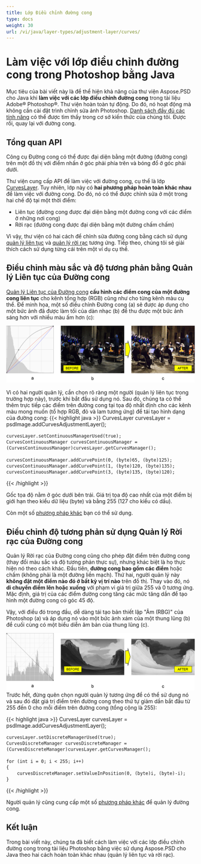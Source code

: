 ```yaml
---
title: Lớp Điều chỉnh đường cong
type: docs
weight: 30
url: /vi/java/layer-types/adjustment-layer/curves/
---
```


# Làm việc với lớp điều chỉnh đường cong trong Photoshop bằng Java

Mục tiêu của bài viết này là để thể hiện khả năng của thư viện Aspose.PSD cho Java khi **làm việc với các lớp điều chỉnh đường cong** trong tài liệu Adobe® Photoshop®. Thư viện hoàn toàn tự động. Do đó, nó hoạt động mà không cần cài đặt trình chỉnh sửa ảnh Photoshop. [Danh sách đầy đủ các tính năng](https://docs.aspose.com/psd/java/features/) có thể được tìm thấy trong cơ sở kiến thức của chúng tôi. Được rồi, quay lại với đường cong.

## Tổng quan API

Công cụ Đường cong có thể được đại diện bằng một đường (đường cong) trên một đồ thị với điểm nhấn ở góc phải phía trên và bóng đổ ở góc phải dưới.

Thư viện cung cấp API để làm việc với đường cong, cụ thể là lớp [CurvesLayer](https://reference.aspose.com/psd/java/com.aspose.psd.fileformats.psd.layers.adjustmentlayers/CurvesLayer). Tuy nhiên, lớp này có **hai phương pháp hoàn toàn khác nhau** để làm việc với đường cong. Do đó, nó có thể được chỉnh sửa ở một trong hai chế độ tại một thời điểm:

- Liên tục (đường cong được đại diện bằng một đường cong với các điểm ở những nơi cong)
- Rời rạc (đường cong được đại diện bằng một đường chấm chấm)

Vì vậy, thư viện có hai cách để chỉnh sửa đường cong bằng cách sử dụng [quản lý liên tục](https://reference.aspose.com/psd/java/com.aspose.psd.fileformats.psd.layers.layerresources/curvescontinuousmanager) và [quản lý rời rạc](https://reference.aspose.com/psd/java/com.aspose.psd.fileformats.psd.layers.layerresources/CurvesDiscreteManager) tương ứng. Tiếp theo, chúng tôi sẽ giải thích cách sử dụng từng cái trên một ví dụ cụ thể.

## Điều chỉnh màu sắc và độ tương phản bằng Quản lý Liên tục của Đường cong

[Quản lý Liên tục của Đường cong](https://reference.aspose.com/psd/java/com.aspose.psd.fileformats.psd.layers.layerresources/CurvesContinuousManager) **cấu hình các điểm cong của một đường cong liên tục** cho kênh tổng hợp (RGB) cũng như cho từng kênh màu cụ thể. Để minh họa, một số điều chỉnh Đường cong (a) sẽ được áp dụng cho một bức ảnh đã được làm tối của dàn nhạc (b) để thu được một bức ảnh sáng hơn với nhiều màu ấm hơn (c):

![Hình ảnh Lớp Điều chỉnh Đường cong 1](curves-psd-adjustment-layer-figure-1.png)

Vì có hai người quản lý, cần chọn rõ ràng một người (quản lý liên tục trong trường hợp này), trước khi bắt đầu sử dụng nó. Sau đó, chúng ta có thể thêm trực tiếp các điểm trên đường cong tại tọa độ nhất định cho các kênh màu mong muốn (tổ hợp RGB, đỏ và lam tương ứng) để tái tạo hình dạng của đường cong:
{{< highlight java >}}
    CurvesLayer curvesLayer = psdImage.addCurvesAdjustmentLayer();

    curvesLayer.setContinuousManagerUsed(true);
    CurvesContinuousManager curvesContinuousManager = (CurvesContinuousManager)curvesLayer.getCurvesManager();

    curvesContinuousManager.addCurvePoint(0, (byte)65, (byte)125);
    curvesContinuousManager.addCurvePoint(1, (byte)120, (byte)135);
    curvesContinuousManager.addCurvePoint(3, (byte)135, (byte)120);
{{< /highlight >}}

Gốc tọa độ nằm ở góc dưới bên trái. Giá trị tọa độ cao nhất của một điểm bị giới hạn theo kiểu dữ liệu (byte) và bằng 255 (127 cho kiểu có dấu).

Còn một số [phương pháp khác](https://reference.aspose.com/psd/java/com.aspose.psd.fileformats.psd.layers.layerresources/CurvesContinuousManager) bạn có thể sử dụng.

## Điều chỉnh độ tương phản sử dụng Quản lý Rời rạc của Đường cong

Quản lý Rời rạc của Đường cong cũng cho phép đặt điểm trên đường cong (thay đổi màu sắc và độ tương phản thực sự), nhưng khác biệt là họ thực hiện nó theo cách khác. Đầu tiên, **đường cong bao gồm các điểm** hoặc chấm (không phải là một đường liền mạch). Thứ hai, người quản lý này **không đặt một điểm nào đó ở bất kỳ vị trí nào** trên đồ thị. Thay vào đó, nó **di chuyển điểm lên hoặc xuống** với phạm vi giá trị giữa 255 và 0 tương ứng. Mặc định, giá trị của các điểm đường cong tăng các mức tăng dần để tạo hình một đường cong có góc 45 độ.

Vậy, với điều đó trong đầu, dễ dàng tái tạo bản thiết lập &quot;Âm (RBG)&quot; của Photoshop (a) và áp dụng nó vào một bức ảnh xám của một thung lũng (b) để cuối cùng có một biểu diễn âm bản của thung lũng (c).

![Hình ảnh Lớp Điều chỉnh Đường cong 2](curves-psd-adjustment-layer-figure-2.png) Trước hết, đừng quên chọn người quản lý tương ứng để có thể sử dụng nó và sau đó đặt giá trị điểm trên đường cong theo thứ tự giảm dần bắt đầu từ 255 đến 0 cho mỗi điểm trên đường cong (tổng cộng là 255):

{{< highlight java >}}
    CurvesLayer curvesLayer = psdImage.addCurvesAdjustmentLayer();

    curvesLayer.setDiscreteManagerUsed(true);
    CurvesDiscreteManager curvesDiscreteManager = (CurvesDiscreteManager)curvesLayer.getCurvesManager();

    for (int i = 0; i < 255; i++)
    {
        curvesDiscreteManager.setValueInPosition(0, (byte)i, (byte)-i);
    }
{{< /highlight >}}

Người quản lý cũng cung cấp một số [phương pháp khác](https://reference.aspose.com/psd/java/com.aspose.psd.fileformats.psd.layers.layerresources/curvesdiscretemanager) để quản lý đường cong.

## Kết luận

Trong bài viết này, chúng ta đã biết cách làm việc với các lớp điều chỉnh đường cong trong tài liệu Photoshop bằng việc sử dụng Aspose.PSD cho Java theo hai cách hoàn toàn khác nhau (quản lý liên tục và rời rạc).
